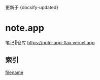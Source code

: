 更新于  {docsify-updated} 
# note.app
笔记📒仓库
https://note-app-flax.vercel.app

## 索引

[filename](../_sidebar.md ':include')
